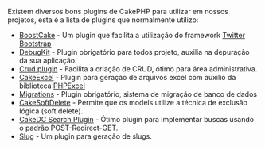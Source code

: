 Existem diversos bons plugins de CakePHP para utilizar em nossos projetos, esta é a lista de plugins que normalmente utilizo:

- [BoostCake](https://github.com/slywalker/cakephp-plugin-boost_cake) - Um plugin que facilita a utilização do framework [Twitter Bootstrap](http://getbootstrap.com)
- [DebugKit](https://github.com/cakephp/debug_kit) - Plugin obrigatório para todos projeto, auxilia na depuração da sua aplicação.
- [Crud plugin](https://github.com/FriendsOfCake/crud) - Facilita a criação de CRUD, ótimo para área administrativa.
- [CakeExcel](https://github.com/dakota/CakeExcel/tree/3.0) - Plugin para geração de arquivos excel com auxilio da biblioteca [PHPExcel](https://github.com/PHPOffice/PHPExcel)
- [Migrations](https://github.com/cakephp/migrations) - Plugin obrigatório, sistema de migração de banco de dados
- [CakeSoftDelete](https://github.com/PGBI/cakephp3-soft-delete) - Permite que os models utilize a técnica de exclusão lógica (soft delete).
- [CakeDC Search Plugin](https://github.com/cakedc/search) - Ótimo plugin para implementar buscas usando o padrão POST-Redirect-GET.
- [Slug](https://github.com/UseMuffin/Slug) - Um plugin para geração de slugs.
